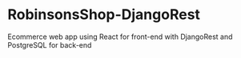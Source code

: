 # RobinsonsShop-DjangoRest
Ecommerce web app using React for front-end with DjangoRest and PostgreSQL for back-end 
